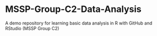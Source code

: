 # MSSP-Group-C2-Data-Analysis
A demo repository for learning basic data analysis in R with GitHub and RStudio (MSSP Group C2)
